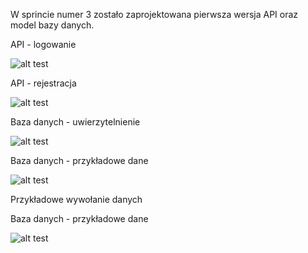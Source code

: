 W sprincie numer 3 zostało zaprojektowana pierwsza wersja API oraz model bazy danych.

API - logowanie

![alt test](https://github.com/howkymike/Pij-zdrowo/blob/backend/backend/sprinty/images/login.png?raw=true)

API - rejestracja

![alt test](https://github.com/howkymike/Pij-zdrowo/blob/backend/backend/sprinty/images/register.png?raw=true)

Baza danych - uwierzytelnienie

![alt test](https://github.com/howkymike/Pij-zdrowo/blob/backend/backend/sprinty/images/db_auth.png?raw=true)

Baza danych - przykładowe dane

![alt test](https://github.com/howkymike/Pij-zdrowo/blob/backend/backend/sprinty/images/data.png?raw=true)

Przykładowe wywołanie danych

Baza danych - przykładowe dane

![alt test](https://github.com/howkymike/Pij-zdrowo/blob/backend/backend/sprinty/images/getdata.png?raw=true)
